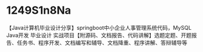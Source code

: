 # 1249S1n8Na
【Java计算机毕业设计分享】springboot中小企业人事管理系统代码，MySQL Java开发 毕业设计 实战项目【附源码、文档报告、代码讲解】选题定题、开题报告、任务书、程序开发、文档编写和辅导、文档降重、程序讲解、答辩辅导等
